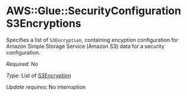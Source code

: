 # AWS::Glue::SecurityConfiguration S3Encryptions<a name="aws-properties-glue-securityconfiguration-s3encryptions"></a>

Specifies a list of `S3Encryption`, containing encyption configuration for Amazon Simple Storage Service \(Amazon S3\) data for a security configuration\.

*Required*: No

*Type:* List of [S3Encryption](https://docs.aws.amazon.com/AWSCloudFormation/latest/UserGuide/aws-properties-glue-securityconfiguration-s3encryption.html)

*Update requires:* No interruption
